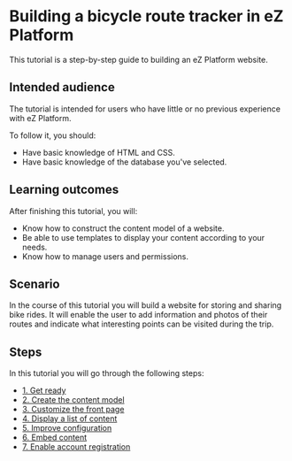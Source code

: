 # Building a bicycle route tracker in eZ Platform

This tutorial is a step-by-step guide to building an eZ Platform website.

## Intended audience

The tutorial is intended for users who have little or no previous experience with eZ Platform.

To follow it, you should:

- Have basic knowledge of HTML and CSS.
- Have basic knowledge of the database you've selected.
 
## Learning outcomes

After finishing this tutorial, you will:

- Know how to construct the content model of a website.
- Be able to use templates to display your content according to your needs.
- Know how to manage users and permissions.

## Scenario

In the course of this tutorial you will build a website for storing and sharing bike rides.
It will enable the user to add information and photos of their routes and indicate what interesting points can be visited during the trip.

## Steps

In this tutorial you will go through the following steps:

- [1. Get ready](1_get_ready.md)
- [2. Create the content model](2_create_the_content_model.md)
- [3. Customize the front page](3_customize_the_front_page.md)
- [4. Display a list of content](4_display_a_list_of_content.md)
- [5. Improve configuration](5_improve_configuration.md)
- [6. Embed content](6_embed_content.md)
- [7. Enable account registration](7_enable_account_registration.md)
